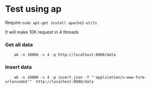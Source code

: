 # Test using ap

Require `sudo apt-get install apache2-utils`


It will make 10K request in 4 threads



### Get all data

		ab -n 10000 -c 4 -p http://localhost:8888/data

### Insert data

		ab -n 10000 -c 4 -p insert.json -T "'application/x-www-form-urlencoded'"  http://localhost:8888/data

